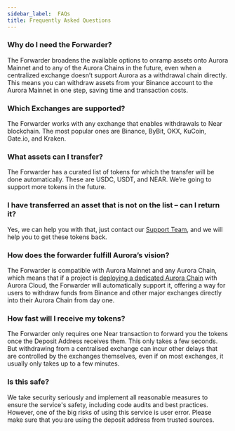 ```yaml
---
sidebar_label: 	FAQs
title: Frequently Asked Questions
---
```


### Why do I need the Forwarder?

The Forwarder broadens the available options to onramp assets onto Aurora Mainnet and to any of the Aurora Chains in the future, even when a centralized exchange doesn’t support Aurora
 as a withdrawal chain directly. This means you can withdraw assets from your Binance account to the Aurora Mainnet in one step, saving time and transaction costs.

### Which Exchanges are supported?

The Forwarder works with any exchange that enables withdrawals to Near blockchain. The most popular ones are Binance, ByBit, OKX, KuCoin, Gate.io, and Kraken.

### What assets can I transfer?

The Forwarder has a curated list of tokens for which the transfer will be done automatically. These are USDC, USDT, and NEAR. We’re going to support more tokens in the future.

### I have transferred an asset that is not on the list – can I return it?

Yes, we can help you with that, just contact our [Support Team](https://discord.gg/WXfbGsSUbT), and we will help you to get these tokens back.

### How does the forwarder fulfill Aurora’s vision?

The Forwarder is compatible with Aurora Mainnet and any Aurora Chain, which means that if a project is [deploying a dedicated Aurora Chain](/launch-chain/introduction) with Aurora Cloud,
 the Forwarder will automatically support it, offering a way for users to withdraw funds from Binance and other major exchanges directly into their Aurora Chain from day one.

### How fast will I receive my tokens?

The Forwarder only requires one Near transaction to forward you the tokens once the Deposit Address receives them. This only takes a few seconds. But withdrawing from a centralised exchange
 can incur other delays that are controlled by the exchanges themselves, even if on most exchanges, it usually only takes up to a few minutes.

### Is this safe?

We take security seriously and implement all reasonable measures to ensure the service's safety, including code audits and best practices. However, one of the big risks of using this service is user error. Please make sure that you are using the deposit address from trusted sources.
